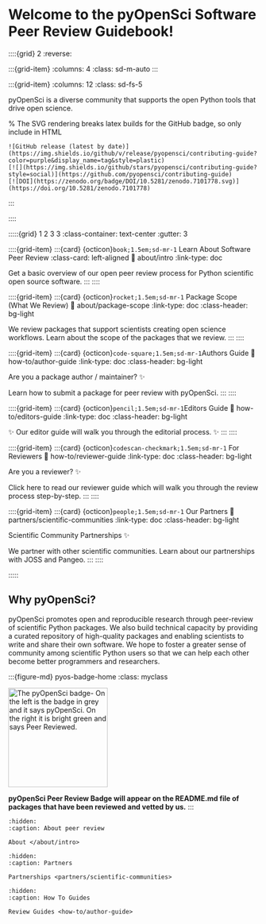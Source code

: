 # Welcome to the pyOpenSci Software Peer Review Guidebook!

::::{grid} 2
:reverse:

:::{grid-item}
:columns: 4
:class: sd-m-auto
:::

:::{grid-item}
:columns: 12
:class: sd-fs-5

pyOpenSci is a diverse community that supports the open Python tools that
drive open science.

% The SVG rendering breaks latex builds for the GitHub badge, so only include in HTML

```{only} html
![GitHub release (latest by date)](https://img.shields.io/github/v/release/pyopensci/contributing-guide?color=purple&display_name=tag&style=plastic)
[![](https://img.shields.io/github/stars/pyopensci/contributing-guide?style=social)](https://github.com/pyopensci/contributing-guide)
[![DOI](https://zenodo.org/badge/DOI/10.5281/zenodo.7101778.svg)](https://doi.org/10.5281/zenodo.7101778)
```

:::

::::

:::::{grid} 1 2 3 3
:class-container: text-center
:gutter: 3

::::{grid-item}
:::{card} {octicon}`book;1.5em;sd-mr-1` Learn About Software Peer Review
:class-card: left-aligned
:link: about/intro
:link-type: doc

Get a basic overview of our open peer review process for Python scientific open source
software.
:::
::::

::::{grid-item}
:::{card} {octicon}`rocket;1.5em;sd-mr-1` Package Scope (What We Review)
:link: about/package-scope
:link-type: doc
:class-header: bg-light

We review packages that support scientists creating open science workflows.
Learn about the scope of the packages that we review.
:::
::::

::::{grid-item}
:::{card} {octicon}`code-square;1.5em;sd-mr-1`Authors Guide
:link: how-to/author-guide
:link-type: doc
:class-header: bg-light

Are you a package author / maintainer? ✨

Learn how to submit a package for peer review with pyOpenSci.
:::
::::

::::{grid-item}
:::{card} {octicon}`pencil;1.5em;sd-mr-1`Editors Guide
:link: how-to/editors-guide
:link-type: doc
:class-header: bg-light

✨ Our editor guide will walk you through the editorial process. ✨
:::
::::

::::{grid-item}
:::{card} {octicon}`codescan-checkmark;1.5em;sd-mr-1` For Reviewers
:link: how-to/reviewer-guide
:link-type: doc
:class-header: bg-light

Are you a reviewer? ✨

Click here to read our reviewer guide which will walk you through the review
process step-by-step.
:::
::::

::::{grid-item}
:::{card} {octicon}`people;1.5em;sd-mr-1` Our Partners
:link: partners/scientific-communities
:link-type: doc
:class-header: bg-light

Scientific Community Partnerships ✨

We partner with other scientific communities. Learn about our partnerships with
JOSS and Pangeo.
:::
::::

:::::

## Why pyOpenSci?

pyOpenSci promotes open and reproducible research through peer-review of
scientific Python packages. We also build technical capacity by providing a
curated repository of high-quality packages and enabling scientists to write
and share their own software. We hope to foster a greater sense of community
among scientific Python users so that we can help each other become better
programmers and researchers.

:::{figure-md} pyos-badge-home
:class: myclass

<img src="https://pyopensci.org/images/badges/peer-reviewed.svg" alt="The pyOpenSci badge- On the left is the badge in grey and it says pyOpenSci. On the right it is bright green and says Peer Reviewed." class="bg-primary mb-1" width="200px">

**pyOpenSci Peer Review Badge will appear on the README.md file of packages that have been
reviewed and vetted by us.**
:::

```{toctree}
:hidden:
:caption: About peer review

About </about/intro>
```

```{toctree}
:hidden:
:caption: Partners

Partnerships <partners/scientific-communities>
```

```{toctree}
:hidden:
:caption: How To Guides

Review Guides <how-to/author-guide>

```
